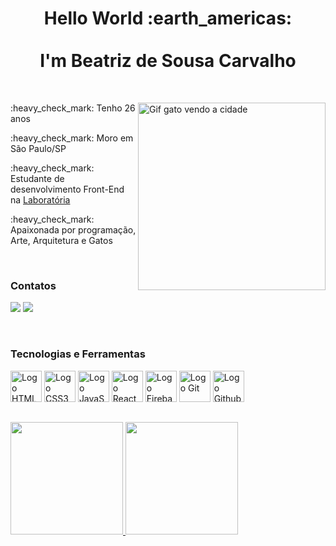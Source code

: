 <h1 align="center">Hello World :earth_americas:
  <br>
  <br>
  I'm Beatriz de Sousa Carvalho
</h1>
<br>

<div>
  
<img align="right" alt="Gif gato vendo a cidade" width="300" src="https://data.whicdn.com/images/295582008/original.gif" />    
 
<p align="left">:heavy_check_mark: Tenho 26 anos</p>
<p align="left">:heavy_check_mark: Moro em São Paulo/SP </p>
<p align="left">:heavy_check_mark: Estudante de desenvolvimento Front-End na 
  <a href="https://github.com/Laboratoria">Laboratória</a>
</p> 
<p align="left">:heavy_check_mark: Apaixonada por programação, Arte, Arquitetura e Gatos</p>

</div>  

<br>

<h3 >Contatos</h3>
<p >
<a href = "mailto:beaproscarva@gmail.com" target="_blank"><img src="https://img.shields.io/badge/Gmail-D14836?style=for-the-badge&logo=gmail&logoColor=white"></a>
<a href="https://www.linkedin.com/in/beatriz-de-sousa-carvalho/" target="_blank"><img src="https://img.shields.io/badge/-LinkedIn-%230077B5?style=for-the-badge&logo=linkedin&logoColor=white"></a>
</p>  
<br>
<h3 >Tecnologias e Ferramentas</h3>

<p >
  <img width="50" alt="Logo HTML5" src="https://cdn.jsdelivr.net/gh/devicons/devicon/icons/html5/html5-plain-wordmark.svg" />
  <img width="50" alt="Logo CSS3" src="https://cdn.jsdelivr.net/gh/devicons/devicon/icons/css3/css3-plain-wordmark.svg" />
  <img width="50" alt="Logo JavaScript" src="https://cdn.jsdelivr.net/gh/devicons/devicon/icons/javascript/javascript-plain.svg" />
  <img width="50" alt="Logo React" src="https://cdn.jsdelivr.net/gh/devicons/devicon/icons/react/react-original-wordmark.svg" />
  <img width="50" alt="Logo Firebase" src="https://cdn.jsdelivr.net/gh/devicons/devicon/icons/firebase/firebase-plain-wordmark.svg" />
  <img width="50" alt="Logo Git" src="https://cdn.jsdelivr.net/gh/devicons/devicon/icons/git/git-plain-wordmark.svg" />
  <img width="50" alt="Logo Github" src="https://cdn.jsdelivr.net/gh/devicons/devicon/icons/github/github-original-wordmark.svg" />
</p>

##
<p display="inline-block">
<a href="https://github.com/BeaSCarvalho">
  <img height="180em" src="https://github-readme-stats-eight-theta.vercel.app/api?username=BeaSCarvalho&show_icons=true&theme=algolia&include_all_commits=true&count_private=true"/>
  <img height="180em" src="https://github-readme-stats-eight-theta.vercel.app/api/top-langs/?username=BeaSCarvalho&layout=compact&langs_count=8&theme=algolia"/>
</a>
</p>

